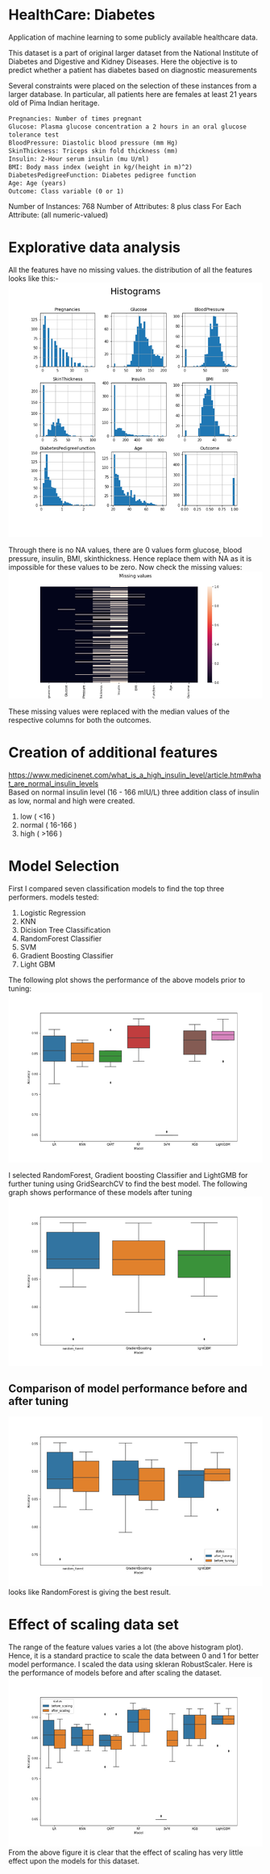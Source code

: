 # HealthCare: Diabetes

Application of machine learning to some publicly available healthcare data.

This dataset is a part of original larger dataset from the National Institute of Diabetes and Digestive and Kidney Diseases.
Here the objective is to predict whether a patient has diabetes based on diagnostic measurements

Several constraints were placed on the selection of these instances from a larger database. In particular, all patients here are females at least 21 years old of Pima Indian heritage.

    Pregnancies: Number of times pregnant
    Glucose: Plasma glucose concentration a 2 hours in an oral glucose tolerance test
    BloodPressure: Diastolic blood pressure (mm Hg)
    SkinThickness: Triceps skin fold thickness (mm)
    Insulin: 2-Hour serum insulin (mu U/ml)
    BMI: Body mass index (weight in kg/(height in m)^2)
    DiabetesPedigreeFunction: Diabetes pedigree function
    Age: Age (years)
    Outcome: Class variable (0 or 1)

Number of Instances: 768
Number of Attributes: 8 plus class
For Each Attribute: (all numeric-valued)

# Explorative data analysis
All the features have no missing values.
the distribution of all the features looks like this:-
![hist](images/histogram.png)

Through there is no NA values, there are 0 values form glucose, blood pressure, insulin, BMI, skinthickness. Hence replace them with NA as it is impossible for these values to be zero. 
Now check the missing values:  
![missing values in featuers](images/missing_values.png)  

These missing values were replaced with the median values of the respective columns for both the outcomes.

# Creation of additional features

https://www.medicinenet.com/what_is_a_high_insulin_level/article.htm#what_are_normal_insulin_levels  
Based on normal insulin level (16 - 166 mIU/L) three addition class of insulin as low, normal and high were created.
1. low ( <16 )
2. normal ( 16-166 )
3. high ( >166 )

# Model Selection
First I compared seven classification models to find the top three performers. 
models tested:
1. Logistic Regression 
2. KNN
3. Dicision Tree Classification
4. RandomForest Classifier
5. SVM
6. Gradient Boosting Classifier
7. Light GBM

The following plot shows the performance of the above models prior to tuning:
![](images/Model_performance_before_tuning.png)

I selected RandomForest, Gradient boosting Classifier and LightGMB for further tuning using GridSearchCV to find the best model.
The following graph shows performance of these models after tuning  
![](images/Model_performance_after_tuning.png)  
## Comparison of model performance before and after tuning
![](images/comparison_before_after_tuning.png) 
looks like RandomForest is giving the best result.

# Effect of scaling data set
The range of the feature values varies a lot (the above histogram plot). Hence, it is a standard practice to scale the data between 0 and 1 for better model performance. I scaled the data using skleran RobustScaler.
Here is the performance of models before and after scaling the dataset.
![](images/Model_performance_comparison_scaling_s.png)
From the above figure it is clear that the effect of scaling has very little effect upon the models for this dataset.


